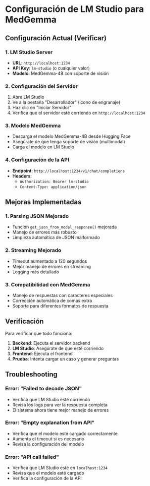 # Configuración de LM Studio para MedGemma

## Configuración Actual (Verificar)

### 1. LM Studio Server
- **URL**: `http://localhost:1234`
- **API Key**: `lm-studio` (o cualquier valor)
- **Modelo**: MedGemma-4B con soporte de visión

### 2. Configuración del Servidor
1. Abre LM Studio
2. Ve a la pestaña "Desarrollador" (icono de engranaje)
3. Haz clic en "Iniciar Servidor"
4. Verifica que el servidor esté corriendo en `http://localhost:1234`

### 3. Modelo MedGemma
- Descarga el modelo MedGemma-4B desde Hugging Face
- Asegúrate de que tenga soporte de visión (multimodal)
- Carga el modelo en LM Studio

### 4. Configuración de la API
- **Endpoint**: `http://localhost:1234/v1/chat/completions`
- **Headers**:
  - `Authorization: Bearer lm-studio`
  - `Content-Type: application/json`

## Mejoras Implementadas

### 1. Parsing JSON Mejorado
- Función `get_json_from_model_response()` mejorada
- Manejo de errores más robusto
- Limpieza automática de JSON malformado

### 2. Streaming Mejorado
- Timeout aumentado a 120 segundos
- Mejor manejo de errores en streaming
- Logging más detallado

### 3. Compatibilidad con MedGemma
- Manejo de respuestas con caracteres especiales
- Corrección automática de comas extra
- Soporte para diferentes formatos de respuesta

## Verificación

Para verificar que todo funciona:

1. **Backend**: Ejecuta el servidor backend
2. **LM Studio**: Asegúrate de que esté corriendo
3. **Frontend**: Ejecuta el frontend
4. **Prueba**: Intenta cargar un caso y generar preguntas

## Troubleshooting

### Error: "Failed to decode JSON"
- Verifica que LM Studio esté corriendo
- Revisa los logs para ver la respuesta completa
- El sistema ahora tiene mejor manejo de errores

### Error: "Empty explanation from API"
- Verifica que el modelo esté cargado correctamente
- Aumenta el timeout si es necesario
- Revisa la configuración del modelo

### Error: "API call failed"
- Verifica que LM Studio esté en `localhost:1234`
- Revisa que el modelo esté cargado
- Verifica la configuración de la API
